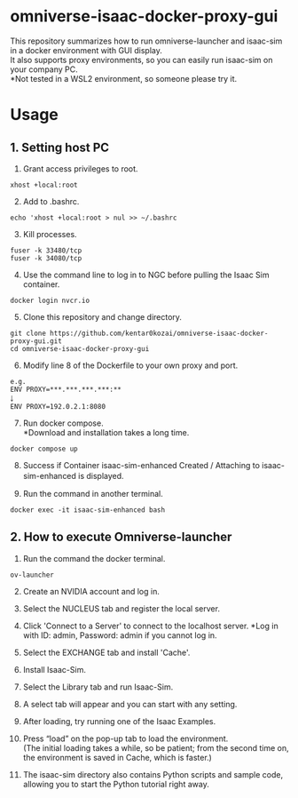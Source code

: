 # omniverse-isaac-docker-proxy-gui
This repository summarizes how to run omniverse-launcher and isaac-sim in a docker environment with GUI display.  
It also supports proxy environments, so you can easily run isaac-sim on your company PC.  
*Not tested in a WSL2 environment, so someone please try it.
# Usage
## 1. Setting host PC
1. Grant access privileges to root.  
```
xhost +local:root
```
2. Add to .bashrc.  
```
echo 'xhost +local:root > nul >> ~/.bashrc
```
3. Kill processes.
```
fuser -k 33480/tcp
fuser -k 34080/tcp
```
4. Use the command line to log in to NGC before pulling the Isaac Sim container.
```
docker login nvcr.io
``` 
5. Clone this repository and change directory.
```
git clone https://github.com/kentar0kozai/omniverse-isaac-docker-proxy-gui.git
cd omniverse-isaac-docker-proxy-gui
```
6. Modify line 8 of the Dockerfile to your own proxy and port.
```
e.g.
ENV PROXY=***.***.***.***:**
￬
ENV PROXY=192.0.2.1:8080
```
7. Run docker compose.  
*Download and installation takes a long time.
```
docker compose up
```
8. Success if Container isaac-sim-enhanced Created / Attaching to isaac-sim-enhanced is displayed.　　
  
9. Run the command in another terminal.
```
docker exec -it isaac-sim-enhanced bash
```
## 2. How to execute Omniverse-launcher
1. Run the command the docker terminal.
```
ov-launcher
```
2. Create an NVIDIA account and log in.

3. Select the NUCLEUS tab and register the local server.

4. Click 'Connect to a Server' to connect to the localhost server.
   *Log in with ID: admin, Password: admin if you cannot log in.

5. Select the EXCHANGE tab and install 'Cache'.
6. Install Isaac-Sim.
7. Select the Library tab and run Isaac-Sim.
8. A select tab will appear and you can start with any setting.
9. After loading, try running one of the Isaac Examples.
10. Press “load” on the pop-up tab to load the environment.  
    (The initial loading takes a while, so be patient; from the second time on, the environment is saved in Cache, which is faster.)
11. The isaac-sim directory also contains Python scripts and sample code, allowing you to start the Python tutorial right away.
